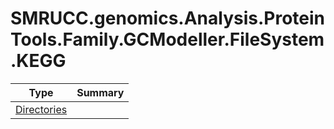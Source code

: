 ﻿
# SMRUCC.genomics.Analysis.ProteinTools.Family.GCModeller.FileSystem.KEGG

|Type|Summary|
|----|-------|
|[Directories](./Directories.md)||

